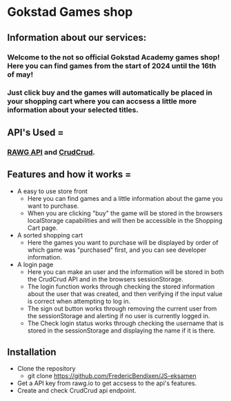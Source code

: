 # Gokstad Games shop

## Information about our services:
### Welcome to the not so official Gokstad Academy games shop! Here you can find games from the start of 2024 until the 16th of may!
### Just click buy and the games will automatically be placed in your shopping cart where you can accsess a little more information about your selected titles.

## API's Used =
### [RAWG API](https://rawg.io/) and [CrudCrud](https://www.crudcrud.com/).

## Features and how it works =
- A easy to use store front
    - Here you can find games and a little information about the game you want to purchase.
    - When you are clicking "buy" the game will be stored in the browsers localStorage capabilities and will then be accessible in the Shopping Cart page.
- A sorted shopping cart
    - Here the games you want to purchase will be displayed by order of which game was "purchased" first, and you can see developer information.
- A login page
    - Here you can make an user and the information will be stored in both the CrudCrud API and in the browsers sessionStorage.
    - The login function works through checking the stored information about the user that was created, and then verifying if the input value is correct when attempting to log in.
    - The sign out button works through removing the current user from the sessionStorage and alerting if no user is currently logged in.
    - The Check login status works through checking the username that is stored in the sessionStorage and displaying the name if it is there.

## Installation
- Clone the repository
    -  git clone https://github.com/FredericBendixen/JS-eksamen
- Get a API key from rawg.io to get accsess to the api's features.
- Create and check CrudCrud api endpoint.
